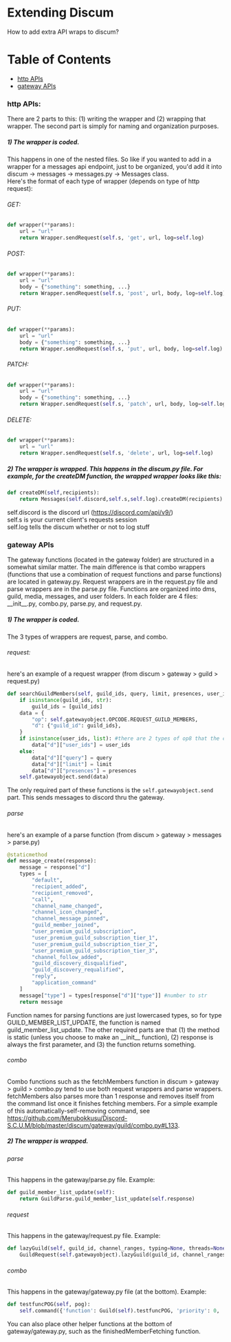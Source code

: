# Extending Discum
How to add extra API wraps to discum?
# Table of Contents
- [http APIs](#http-APIs) 
- [gateway APIs](#gateway-APIs)

### http APIs:
There are 2 parts to this: (1) writing the wrapper and (2) wrapping that wrapper. The second part is simply for naming and organization purposes.

##### 1) The wrapper is coded. 
This happens in one of the nested files. So like if you wanted to add in a wrapper for a messages api endpoint, just to be organized, you'd add it into 
discum -> messages -> messages.py -> Messages class.           
Here's the format of each type of wrapper (depends on type of http request):

###### GET: 
```python
def wrapper(**params):
    url = "url"
    return Wrapper.sendRequest(self.s, 'get', url, log=self.log)
```
###### POST: 
```python
def wrapper(**params):
    url = "url"
    body = {"something": something, ...}
    return Wrapper.sendRequest(self.s, 'post', url, body, log=self.log)
```
###### PUT: 
```python
def wrapper(**params):
    url = "url"
    body = {"something": something, ...}
    return Wrapper.sendRequest(self.s, 'put', url, body, log=self.log)
```
###### PATCH: 
```python
def wrapper(**params):
    url = "url"
    body = {"something": something, ...}
    return Wrapper.sendRequest(self.s, 'patch', url, body, log=self.log)
```
###### DELETE: 
```python
def wrapper(**params):
    url = "url"
    return Wrapper.sendRequest(self.s, 'delete', url, log=self.log)
```

##### 2) The wrapper is wrapped. This happens in the discum.py file. For example, for the createDM function, the wrapped wrapper looks like this:
```python
def createDM(self,recipients):
    return Messages(self.discord,self.s,self.log).createDM(recipients)
```
self.discord is the discord url (https://discord.com/api/v9/)     
self.s is your current client's requests session     
self.log tells the discum whether or not to log stuff     
### gateway APIs
The gateway functions (located in the gateway folder) are structured in a somewhat similar matter. The main difference is that combo wrappers (functions that use a combination of request functions and parse functions) are located in gateway.py. Request wrappers are in the request.py file and parse wrappers are in the parse.py file.
Functions are organized into dms, guild, media, messages, and user folders. In each folder are 4 files: \_\_init__.py, combo.py, parse.py, and request.py.
##### 1) The wrapper is coded.
The 3 types of wrappers are request, parse, and combo.
###### request:
here's an example of a request wrapper (from discum > gateway > guild > request.py)
```python
def searchGuildMembers(self, guild_ids, query, limit, presences, user_ids): #note that query can only be "" if you have admin perms (otherwise you'll get inconsistent responses from discord)
	if isinstance(guild_ids, str):
		guild_ids = [guild_ids]
	data = {
	    "op": self.gatewayobject.OPCODE.REQUEST_GUILD_MEMBERS,
	    "d": {"guild_id": guild_ids},
	}
	if isinstance(user_ids, list): #there are 2 types of op8 that the client can send
		data["d"]["user_ids"] = user_ids
	else:
		data["d"]["query"] = query
		data["d"]["limit"] = limit
		data["d"]["presences"] = presences
	self.gatewayobject.send(data)
```
The only required part of these functions is the ```self.gatewayobject.send``` part. This sends messages to discord thru the gateway.
###### parse
here's an example of a parse function (from discum > gateway > messages > parse.py)
```python
@staticmethod
def message_create(response):
    message = response["d"]
    types = [
        "default",
        "recipient_added",
        "recipient_removed",
        "call",
        "channel_name_changed",
        "channel_icon_changed",
        "channel_message_pinned",
        "guild_member_joined",
        "user_premium_guild_subscription",
        "user_premium_guild_subscription_tier_1",
        "user_premium_guild_subscription_tier_2",
        "user_premium_guild_subscription_tier_3",
        "channel_follow_added",
        "guild_discovery_disqualified",
        "guild_discovery_requalified",
        "reply",
        "application_command"
    ]
    message["type"] = types[response["d"]["type"]] #number to str
    return message
```
Function names for parsing functions are just lowercased types, so for type GUILD_MEMBER_LIST_UPDATE, the function is named guild_member_list_update.
The other required parts are that (1) the method is static (unless you choose to make an \_\_init__ function), (2) response is always the first parameter, and (3) the function returns something.
###### combo
Combo functions such as the fetchMembers function in discum > gateway > guild > combo.py tend to use both request wrappers and parse wrappers. fetchMembers also parses more than 1 response and removes itself from the command list once it finishes fetching members. For a simple example of this automatically-self-removing command, see https://github.com/Merubokkusu/Discord-S.C.U.M/blob/master/discum/gateway/guild/combo.py#L133.
##### 2) The wrapper is wrapped.
###### parse
This happens in the gateway/parse.py file.
Example:
```python
def guild_member_list_update(self):
    return GuildParse.guild_member_list_update(self.response)
```
###### request
This happens in the gateway/request.py file.
Example:
```python
def lazyGuild(self, guild_id, channel_ranges, typing=None, threads=None, activities=None, members=None):
    GuildRequest(self.gatewayobject).lazyGuild(guild_id, channel_ranges, typing, threads, activities, members)
```
###### combo
This happens in the gateway/gateway.py file (at the bottom).
Example:
```python
def testfuncPOG(self, pog):
    self.command({'function': Guild(self).testfuncPOG, 'priority': 0, 'params': {'pog': pog}})
```
You can also place other helper functions at the bottom of gateway/gateway.py, such as the finishedMemberFetching function.
